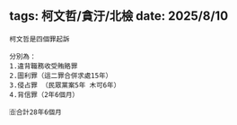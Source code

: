 tags: 柯文哲/貪汙/北檢
date: 2025/8/10
---
```
柯文哲是四個罪起訴

分別為：
1.違背職務收受賄賂罪
2.圖利罪（這二罪合併求處15年）
3.侵占罪 （民眾黨案5年 木可6年）
4.背信罪（2年6個月）

🈴合計28年6個月
```
